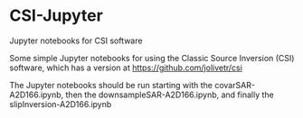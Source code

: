# CSI-Jupyter
Jupyter notebooks for CSI software

Some simple Jupyter notebooks for using the Classic Source Inversion (CSI) software, which has a version at https://github.com/jolivetr/csi

The Jupyter notebooks should be run starting with the covarSAR-A2D166.ipynb, then the downsampleSAR-A2D166.ipynb, and finally the slipInversion-A2D166.ipynb 

